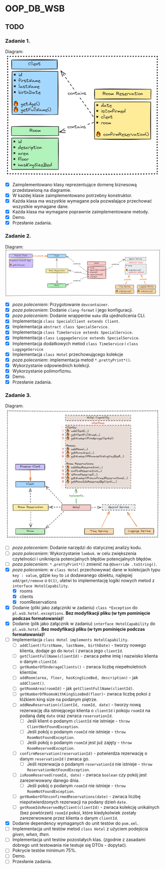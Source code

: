 # OOP_DB_WSB

## TODO

### Zadanie 1.
Diagram:
![Diagram](tasks/task1/diagram-1.png)

- [x] Zaimplementowano klasy reprezentujące domenę biznesową przedstawioną na diagramie.
- [x] W każdej klasie zaimplementowano potrzebny konstruktor.
- [x] Każda klasa ma wszystkie wymagane pola pozwalające przechować wszystkie wymagane dane.
- [x] Każda klasa ma wymagane poprawnie zaimplementowane metody.
- [x] Demo.
- [x] Przesłanie zadania.

### Zadanie 2.
Diagram:
![Diagram](tasks/task2/diagram-2.png)

- [x] *poza poleceniem*: Przygotowanie `devcontainer`.
- [x] *poza poleceniem*: Dodanie `clang-format` i jego konfiguracji.
- [x] *poza poleceniem*: Dodanie wrapperów `make` dla ujednolicenia CLI.
- [x] Implementacja `class SpecialClient extends Client`.
- [x] Implementacja `abstract class SpecialService`.
- [x] Implementacja `class TimeService extends SpecialService`.
- [x] Implementacja `class LuggageService extends SpecialService`.
- [x] Implementacja dodatkowych metod `class TimeService` i `class LuggageService`
- [x] Implementacja `class Hotel` przechowującego kolekcje
- [x] *poza poleceniem*: implementacja metod `*.prettyPrint*()`.
- [x] Wykorzystanie odpowiednich kolekcji.
- [x] Wykorzystanie polimorfizmu.
- [x] Demo.
- [x] Przesłanie zadania.

### Zadanie 3.
Diagram:
![Diagram](tasks/task3/diagram-3.png)

- [ ] *poza poleceniem*: Dodanie narzędzi do statycznej analizy kodu.
- [ ] *poza poleceniem*: Wykorzystanie `lombok`.
  w celu zwiększenia czytelności i uniknięcia potencjalnych błędów potencjalnych błędów.
- [ ] *poza poleceniem*: `*.prettyPrint*()` zmienić na `@Override .toString()`.
- [x] *poza poleceniem*: w `class Hotel` przechowywać dane w kolekcjach typu `key : value`,
  gdzie `key` to `id` dodawanego obiektu, najlepiej `add/get/remove` o `O(1)`,
  ułatwi to implementację logiki nowych metod z `interface HotelCapability`.
  - [x] rooms
  - [x] clients
  - [x] roomReservations
- [x] Dodanie (pliki jako załączniki w zadaniu) `class *Exception` do `pl.wsb.hotel.exceptions`.
  **Bez modyfikacji pliku (w tym pominięcie podczas formatowania)!**
- [x] Dodanie (plik jako załącznik w zadaniu) `interface HotelCapability` do `pl.wsb.hotel`.
  **Bez modyfikacji pliku (w tym pominięcie podczas formatowania)!**
- [ ] Implementacja `class Hotel implements HotelCapability`.
  - [ ] `addClient(firstName, lastName, birthDate)` - tworzy nowego klienta, dodaje go do `Hotel`
    i zwraca jego `clientId`.
  - [ ] `getClientFullName(clientId)` - zwraca pełne imię i nazwisko klienta o danym `clientId`.
  - [ ] `getNumberOfUnderageClients()` - zwraca liczbę niepełnoletnich klientów.
  - [ ] `addRoom(area, floor, hasKingSizeBed, description)` - jak `addClient()`.
  - [ ] `getRoomArea(roomId)` - jak `getClientFullName(clientId)`.
  - [ ] `getNumberOfRoomsWithKingSizeBed(floor)`-
    zwraca liczbę pokoi z łóżkiem king size na podanym piętrze.
  - [ ] `addNewReservation(clientId, roomId, date)` - tworzy nową rezerwację
    dla istniejącego klienta o `clientId`
    i pokoju `roomId` na podaną datę `date` oraz zwraca `reservationId`.
    - [ ] Jeśli klient o podanym `clientId` nie istnieje - `throw ClientNotFoundException`.
    - [ ] Jeśli pokój o podanym `roomId` nie istnieje - `throw RoomNotFoundException`.
    - [ ] Jeśli pokój o podanym `roomId` jest już zajęty - `throw RoomReservedException`.
  - [ ] `confirmReservation(reservationId)` - potwierdza rezerwację o danym `reservationId`
    i zwraca go.
    - [ ] Jeśli rezerwacja o podanym `reservationId` nie istnieje -
      `throw ReservationNotFoundException`.
  - [ ] `isRoomReserved(roomId, date)` - zwraca `boolean` czy pokój jest zarezerwowany danego dnia.
    - [ ] Jeśli pokój o podanym `roomId` nie istnieje - `throw RoomNotFoundException`.
  - [ ] `getNumberOfUnconfirmedReservations(date)` -
    zwraca liczbę niepotwierdzonych rezerwacji na podany dzień `date`.
  - [ ] `getRoomIdsReservedByClient(clientId)` -
    zwraca kolekcję unikalnych (bez powtórzeń) `roomId` pokoi,
    które kiedykolwiek zostały zarezerwowane przez klienta o danym `clientId`.
- [x] Dodanie dependency wymaganych do unit testów do `pom.xml`.
- [ ] Implementacja unit testów metod `class Hotel` z użyciem podejścia *given, when, then*.
- [ ] Implementacja unit testów pozostałych klas.
  (zgodnie z zasadami dobrego unit testowania nie testuje się DTOs - dopytać).
- [ ] Pokrycie testów minimum 75%.
- [ ] Demo.
- [ ] Przesłanie zadania.
